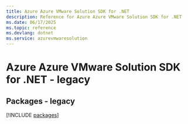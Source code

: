 ```yaml
---
title: Azure Azure VMware Solution SDK for .NET
description: Reference for Azure Azure VMware Solution SDK for .NET
ms.date: 06/17/2025
ms.topic: reference
ms.devlang: dotnet
ms.service: azurevmwaresolution
---
```

# Azure Azure VMware Solution SDK for .NET - legacy
## Packages - legacy
[!INCLUDE [packages](azure-vmware-solution-index.md)]